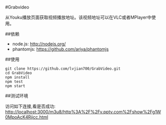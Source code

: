 #Grabvideo

从Youku播放页面获取视频播放地址。该视频地址可以在VLC或者MPlayer中使用。

##依赖

* node.js: <http://nodejs.org/>
* phantomjs: <https://github.com/ariya/phantomjs>


##使用

	git clone https://github.com/lvjian700/GrabVideo.git
	cd GrabVideo
	npm install
	npm test
	npm start

##测试环境

访问如下连接,看是否成功:	
<http://localhost:3000/m3u8/http%3A%2F%2Fv.pptv.com%2Fshow%2Fg1W0MpoAcK4Rjicc.html>	




	

	
	


